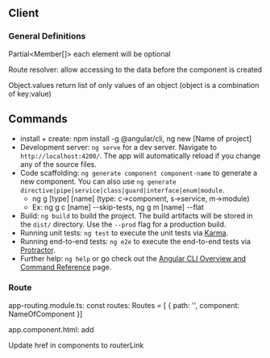 ## Client

### General Definitions
Partial<Member[]> each element will be optional

Route resolver: allow accessing to the data before the component is created

Object.values return list of only values of an object (object is a combination of key:value)
## Commands

* install + create: npm install -g @angular/cli, ng new [Name of project]
* Development server: `ng serve` for a dev server. Navigate to `http://localhost:4200/`. The app will automatically reload if you change any of the source files.
* Code scaffolding: `ng generate component component-name` to generate a new component. You can also use `ng generate directive|pipe|service|class|guard|interface|enum|module`.
    * ng g [type] [name] (type: c->component, s->service, m->module)
    * Ex: ng g c [name] --skip-tests,  ng g m [name] --flat
* Build: `ng build` to build the project. The build artifacts will be stored in the `dist/` directory. Use the `--prod` flag for a production build.
* Running unit tests: `ng test` to execute the unit tests via [Karma](https://karma-runner.github.io).
* Running end-to-end tests: `ng e2e` to execute the end-to-end tests via [Protractor](http://www.protractortest.org/).
* Further help: `ng help` or go check out the [Angular CLI Overview and Command Reference](https://angular.io/cli) page.

### Route 

app-routing.module.ts: const routes: Routes = [ { path: '', component: NameOfComponent }]

app.component.html: add <router-outlet></router-outlet>

Update href in components to routerLink

